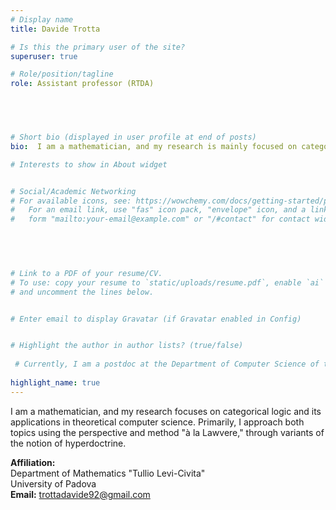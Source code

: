 ```yaml
---
# Display name
title: Davide Trotta

# Is this the primary user of the site?
superuser: true

# Role/position/tagline
role: Assistant professor (RTDA)



  

# Short bio (displayed in user profile at end of posts)
bio:  I am a mathematician, and my research is mainly focused on categorical logic and its applications in theoretical computer science.

# Interests to show in About widget


# Social/Academic Networking
# For available icons, see: https://wowchemy.com/docs/getting-started/page-builder/#icons
#   For an email link, use "fas" icon pack, "envelope" icon, and a link in the
#   form "mailto:your-email@example.com" or "/#contact" for contact widget.



  
  
# Link to a PDF of your resume/CV.
# To use: copy your resume to `static/uploads/resume.pdf`, enable `ai` icons in `params.toml`, 
# and uncomment the lines below.


# Enter email to display Gravatar (if Gravatar enabled in Config)


# Highlight the author in author lists? (true/false)
 
 # Currently, I am a postdoc at the Department of Computer Science of the University of Pisa in Italy. Previously, I was a postdoc at the Department of Computer Science of the University of Verona in Italy.
 
highlight_name: true
---
```


I am a mathematician, and my research focuses on categorical logic and its applications in theoretical computer science. Primarily, I approach both topics using the perspective and method "à la Lawvere," through variants of the notion of hyperdoctrine.



**Affiliation:**  
Department of Mathematics "Tullio Levi-Civita"  
University of Padova  
**Email:** trottadavide92@gmail.com

